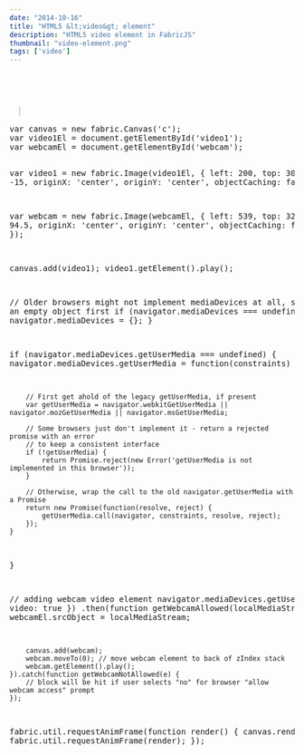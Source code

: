 ```yaml
---
date: "2014-10-16"
title: "HTML5 &lt;video&gt; element"
description: "HTML5 video element in FabricJS"
thumbnail: "video-element.png"
tags: ['video']
---
```


<div
  class="codepen-later"
  data-editable="true"
  data-height="500"
  data-default-tab="result"
  data-prefill='{
    "scripts": ["https://unpkg.com/fabric@4.0.0-beta.12/dist/fabric.js"]
  }'
>
<pre data-lang="css" data-options-autoprefixer="true">

</pre>
<pre data-lang="html">
  <video height="360" width="480" id="video1" style="display: none" muted>
    <source src="http://html5demos.com/assets/dizzy.mp4">
    <source src="http://html5demos.com/assets/dizzy.ogv">
  </video>
  <video height="360" width="500" id="webcam" style="display: none"></video>
  <canvas id="c" width="1200" height="700" style="border:1px solid #ccc"></canvas>
</pre>
<pre data-lang="js">
var canvas = new fabric.Canvas('c');
var video1El = document.getElementById('video1');
var webcamEl = document.getElementById('webcam');

var video1 = new fabric.Image(video1El, {
	left: 200,
	top: 300,
	angle: -15,
	originX: 'center',
	originY: 'center',
	objectCaching: false,
});

var webcam = new fabric.Image(webcamEl, {
	left: 539,
	top: 328,
	angle: 94.5,
	originX: 'center',
	originY: 'center',
	objectCaching: false,
});

canvas.add(video1);
video1.getElement().play();

// Older browsers might not implement mediaDevices at all, so we set an empty object first
if (navigator.mediaDevices === undefined) {
	navigator.mediaDevices = {};
}

if (navigator.mediaDevices.getUserMedia === undefined) {
	navigator.mediaDevices.getUserMedia = function(constraints) {

		// First get ahold of the legacy getUserMedia, if present
		var getUserMedia = navigator.webkitGetUserMedia || navigator.mozGetUserMedia || navigator.msGetUserMedia;

		// Some browsers just don't implement it - return a rejected promise with an error
		// to keep a consistent interface
		if (!getUserMedia) {
			return Promise.reject(new Error('getUserMedia is not implemented in this browser'));
		}

		// Otherwise, wrap the call to the old navigator.getUserMedia with a Promise
		return new Promise(function(resolve, reject) {
			getUserMedia.call(navigator, constraints, resolve, reject);
		});
	}
}


// adding webcam video element
navigator.mediaDevices.getUserMedia({
		video: true
	})
	.then(function getWebcamAllowed(localMediaStream) {
		webcamEl.srcObject = localMediaStream;

		canvas.add(webcam);
		webcam.moveTo(0); // move webcam element to back of zIndex stack
		webcam.getElement().play();
	}).catch(function getWebcamNotAllowed(e) {
		// block will be hit if user selects "no" for browser "allow webcam access" prompt
	});

fabric.util.requestAnimFrame(function render() {
	canvas.renderAll();
	fabric.util.requestAnimFrame(render);
});
</pre>
</div>